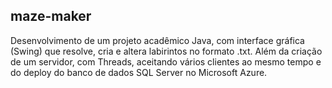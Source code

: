 ## maze-maker

Desenvolvimento de um projeto acadêmico Java, com interface gráfica (Swing) que resolve, cria e altera labirintos no formato .txt. Além da criação de um servidor, com Threads, aceitando vários clientes ao mesmo tempo e do deploy do banco de dados SQL Server no Microsoft Azure.
